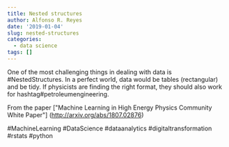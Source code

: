 ```yaml
---
title: Nested structures
author: Alfonso R. Reyes
date: '2019-01-04'
slug: nested-structures
categories:
  - data science
tags: []
---
```


One of the most challenging things in dealing with data is #NestedStructures. In a perfect world, data would be tables (rectangular) and be tidy. If physicists are finding the right format, they should also work for  hashtag#petroleumengineering. 

From the paper ["Machine Learning in High Energy Physics Community White Paper"] (http://arxiv.org/abs/1807.02876)

#MachineLearning #DataScience #dataanalytics #digitaltransformation #rstats #python